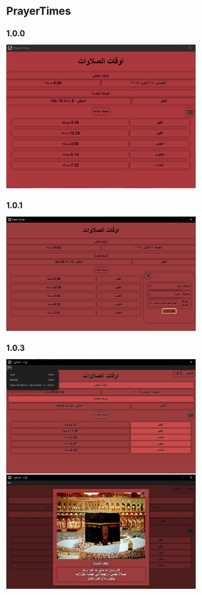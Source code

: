 # PrayerTimes
  ## 1.0.0
  <img src="./screenshots/v1.0.0/1.png" />

## 1.0.1
  <img src="./screenshots/v1.0.1/1.png" />

## 1.0.3
  <img src="./screenshots/v1.0.3/1.png" />
  <img src="./screenshots/v1.0.3/2.png" />